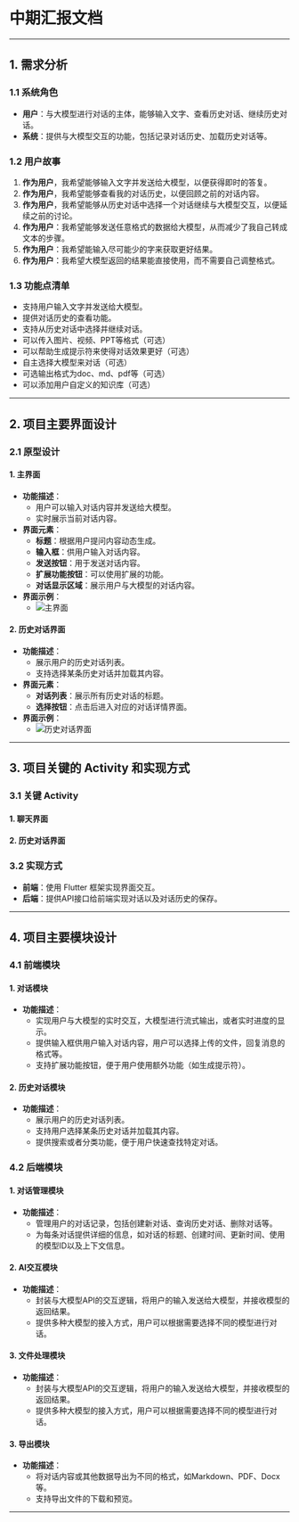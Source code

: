 # **中期汇报文档**

---

## **1. 需求分析**

### **1.1 系统角色**
- **用户**：与大模型进行对话的主体，能够输入文字、查看历史对话、继续历史对话。
- **系统**：提供与大模型交互的功能，包括记录对话历史、加载历史对话等。

### **1.2 用户故事**
1. **作为用户**，我希望能够输入文字并发送给大模型，以便获得即时的答复。
2. **作为用户**，我希望能够查看我的对话历史，以便回顾之前的对话内容。
3. **作为用户**，我希望能够从历史对话中选择一个对话继续与大模型交互，以便延续之前的讨论。
4. **作为用户**：我希望能够发送任意格式的数据给大模型，从而减少了我自己转成文本的步骤。
5. **作为用户**：我希望能输入尽可能少的字来获取更好结果。
6. **作为用户**：我希望大模型返回的结果能直接使用，而不需要自己调整格式。

### **1.3 功能点清单**
- 支持用户输入文字并发送给大模型。
- 提供对话历史的查看功能。
- 支持从历史对话中选择并继续对话。
- 可以传入图片、视频、PPT等格式（可选）
- 可以帮助生成提示符来使得对话效果更好（可选）
- 自主选择大模型来对话（可选）
- 可选输出格式为doc、md、pdf等（可选）
- 可以添加用户自定义的知识库（可选）

---

## **2. 项目主要界面设计**

### **2.1 原型设计**

#### **1. 主界面**
- **功能描述**：
  - 用户可以输入对话内容并发送给大模型。
  - 实时展示当前对话内容。
- **界面元素**：
  - **标题**：根据用户提问内容动态生成。
  - **输入框**：供用户输入对话内容。
  - **发送按钮**：用于发送对话内容。
  - **扩展功能按钮**：可以使用扩展的功能。
  - **对话显示区域**：展示用户与大模型的对话内容。
- **界面示例**：
  - ![主界面](./主界面.png)

#### **2. 历史对话界面**
- **功能描述**：
  - 展示用户的历史对话列表。
  - 支持选择某条历史对话并加载其内容。
- **界面元素**：
  - **对话列表**：展示所有历史对话的标题。
  - **选择按钮**：点击后进入对应的对话详情界面。
- **界面示例**：
  - ![历史对话界面](./历史对话界面.png)

---

## **3. 项目关键的 Activity 和实现方式**

### **3.1 关键 Activity**

#### **1. 聊天界面**

#### **2. 历史对话界面**

### **3.2 实现方式**
- **前端**：使用 Flutter 框架实现界面交互。
- **后端**：提供API接口给前端实现对话以及对话历史的保存。

---

## **4. 项目主要模块设计**

### **4.1 前端模块**

#### **1. 对话模块**
- **功能描述**：
  - 实现用户与大模型的实时交互，大模型进行流式输出，或者实时进度的显示。
  - 提供输入框供用户输入对话内容，用户可以选择上传的文件，回复消息的格式等。
  - 支持扩展功能按钮，便于用户使用额外功能（如生成提示符）。

#### **2. 历史对话模块**
- **功能描述**：
  - 展示用户的历史对话列表。
  - 支持用户选择某条历史对话并加载其内容。
  - 提供搜索或者分类功能，便于用户快速查找特定对话。


### **4.2 后端模块**

#### **1. 对话管理模块**
- **功能描述**：
  - 管理用户的对话记录，包括创建新对话、查询历史对话、删除对话等。
  - 为每条对话提供详细的信息，如对话的标题、创建时间、更新时间、使用的模型ID以及上下文信息。

#### **2. AI交互模块**
- **功能描述**：
  - 封装与大模型API的交互逻辑，将用户的输入发送给大模型，并接收模型的返回结果。
  - 提供多种大模型的接入方式，用户可以根据需要选择不同的模型进行对话。
  
#### **3. 文件处理模块**
- **功能描述**：
  - 封装与大模型API的交互逻辑，将用户的输入发送给大模型，并接收模型的返回结果。
  - 提供多种大模型的接入方式，用户可以根据需要选择不同的模型进行对话。

#### **3. 导出模块**
- **功能描述**：
  - 将对话内容或其他数据导出为不同的格式，如Markdown、PDF、Docx等。
  - 支持导出文件的下载和预览。

  

---
